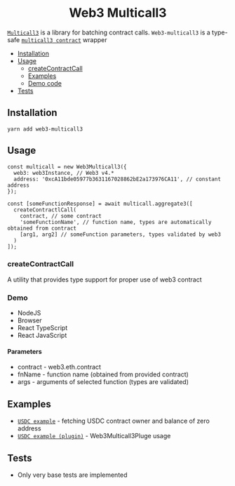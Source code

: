 <div align="center">
<h1>Web3 Multicall3</h1>
</div>

[`Multicall3`](https://www.multicall3.com/) is a library for batching contract calls.
`Web3-multicall3` is a type-safe [`multicall3 contract`](https://github.com/mds1/multicall/blob/main/src/Multicall3.sol) wrapper

- [Installation](#installation)
- [Usage](#usage)
  - [createContractCall](#createcontractcall)
  - [Examples](#examples)
  - [Demo code](#demo)
- [Tests](#tests)



## Installation
```
yarn add web3-multicall3
```

## Usage
```
const multicall = new Web3Multicall3({
  web3: web3Instance, // Web3 v4.*
  address: '0xcA11bde05977b3631167028862bE2a173976CA11', // constant address
});

const [someFunctionResponse] = await multicall.aggregate3([
  createContractlCall(
    contract, // some contract
    'someFunctionName', // function name, types are automatically obtained from contract
    [arg1, arg2] // someFunction parameters, types validated by web3
  )
]);
```

### createContractCall
A utility that provides type support for proper use of web3 contract

### Demo 
- NodeJS
- Browser
- React TypeScript
- React JavaScript
#### Parameters
* contract - web3.eth.contract
* fnName - function name (obtained from provided contract)
* args - arguments of selected function (types are validated)

## Examples
* [`USDC example`](./demo/node/usdc.example.ts) - fetching USDC contract owner and balance of zero address
* [`USDC example (plugin)`](./demo/node/usdc-plugin.example.ts) - Web3Multicall3Pluge usage


## Tests
* Only very base tests are implemented
